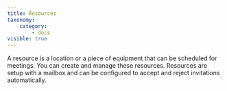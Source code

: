 ```yaml
---
title: Resources
taxonomy:
    category:
        - docs
visible: true
---
```


A resource is a location or a piece of equipment that can be scheduled for meetings. You can create and manage these resources.  Resources are setup with a mailbox and can be configured to accept and reject invitations automatically.